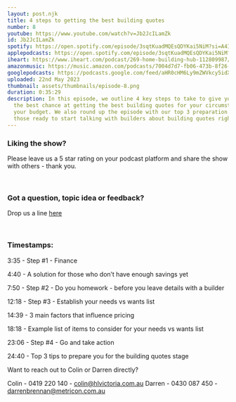 ```yaml
---
layout: post.njk
title: 4 steps to getting the best building quotes
number: 8
youtube: https://www.youtube.com/watch?v=Jb2JcILamZk
id: Jb2JcILamZk
spotify: https://open.spotify.com/episode/3sqtKuadMQEsQDYKai5NiM?si=A4IyxvkUTVCSA0K9ZBqurA
applepodcasts: https://open.spotify.com/episode/3sqtKuadMQEsQDYKai5NiM?si=A4IyxvkUTVCSA0K9ZBqurA
iheart: https://www.iheart.com/podcast/269-home-building-hub-112809987/
amazonmusic: https://music.amazon.com/podcasts/7004d7d7-fb06-473b-8f26-8ce9992cac11/home-building-hub
googlepodcasts: https://podcasts.google.com/feed/aHR0cHM6Ly9mZWVkcy5idXp6c3Byb3V0LmNvbS8yMTM5MTU1LnJzcw==
uploaded: 22nd May 2023
thumbnail: assets/thumbnails/episode-8.png
duration: 0:35:29
description: In this episode, we outline 4 key steps to take to give yourself
  the best chance at getting the best building quotes for your circumstances and
  your budget. We also round up the episode with our top 3 preparation tips for
  those ready to start talking with builders about building quotes right now.
---
```

### Liking the show?

Please leave us a 5 star rating on your podcast platform and share the show with others - thank you.

<br>

### Got a question, topic idea or feedback?

Drop us a line <a href="/contact" id="contact-us" target="_blank">here</a>

<br>

### Timestamps:

3:35 - Step #1 - Finance

4:40 - A solution for those who don’t have enough savings yet

7:50 - Step #2 - Do you homework - before you leave details with a builder

12:18 - Step #3 - Establish your needs vs wants list

14:39 - 3 main factors that influence pricing

18:18 - Example list of items to consider for your needs vs wants list

23:06 - Step #4 - Go and take action 

24:40 - Top 3 tips to prepare you for the building quotes stage

Want to reach out to Colin or Darren directly?

Colin - 0419 220 140 - colin@hlvictoria.com.au
Darren - 0430 087 450 - darrenbrennan@metricon.com.au